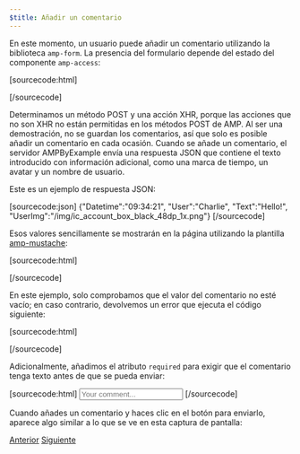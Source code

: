 ```yaml
---
$title: Añadir un comentario
---
```


<amp-img src="/static/img/comment.png" alt="Añadir un comentario" height="325" width="300"></amp-img>

En este momento, un usuario puede añadir un comentario utilizando la biblioteca `amp-form`. La presencia del formulario depende del estado del componente `amp-access`:

[sourcecode:html]
<form amp-access="loggedIn" amp-access-hide method="post" action-xhr="<%host%>/samples_templates/comment_section/submit-comment-xhr" target="_top">
[/sourcecode]

Determinamos un método POST y una acción XHR, porque las acciones que no son XHR no están permitidas en los métodos POST de AMP.
Al ser una demostración, no se guardan los comentarios, así que solo es posible añadir un comentario en cada ocasión. Cuando se añade un comentario, el servidor AMPByExample envía una respuesta JSON que contiene el texto introducido con información adicional, como una marca de tiempo, un avatar y un nombre de usuario.

Este es un ejemplo de respuesta JSON:

[sourcecode:json]
{"Datetime":"09:34:21",
"User":"Charlie",
"Text":"Hello!",
"UserImg":"/img/ic_account_box_black_48dp_1x.png"}
[/sourcecode]

Esos valores sencillamente se mostrarán en la página utilizando la plantilla [amp-mustache](/es/docs/reference/components/amp-mustache):

[sourcecode:html]
<div submit-success>
  <template type="amp-mustache">
    <div class="comment-user">
      <amp-img width="44" class="user-avatar" height="44" alt="user" src="{{UserImg}}"></amp-img>
      <div class="card comment">
        <p><span class="user">{% raw %}{{User}}{% endraw %}</span><span class="date">{% raw %}{{Datetime}}{% endraw %}</span></p>
        <p>{% raw %}{{Text}}{% endraw %}</p>
      </div>
    </div>
  </template>
</div>
[/sourcecode]

En este ejemplo, solo comprobamos que el valor del comentario no esté vacío; en caso contrario, devolvemos un error que ejecuta el código siguiente:

[sourcecode:html]
<div submit-error>
  <template type="amp-mustache">
    Error! Looks like something went wrong with your comment, please try to submit it again.
  </template>
</div>
[/sourcecode]

Adicionalmente, añadimos el atributo `required` para exigir que el comentario tenga texto antes de que se pueda enviar:

<amp-img src="/static/img/enforce-comment.png" alt="Exigir comentario" height="325" width="300"></amp-img>

[sourcecode:html]
<input type="text" class="data-input" name="text" placeholder="Your comment..." required>
[/sourcecode]

Cuando añades un comentario y haces clic en el botón para enviarlo, aparece algo similar a lo que se ve en esta captura de pantalla:

<amp-img src="/static/img/logout-button.png" alt="Comentario añadido" height="352" width="300"></amp-img>

<div class="prev-next-buttons">
  <a class="button prev-button" href="/es/docs/interaction_dynamic/login_requiring/login.html"><span class="arrow-prev">Anterior</span></a>
  <a class="button next-button" href="/es/docs/interaction_dynamic/login_requiring/logout.html"><span class="arrow-next">Siguiente</span></a>
</div>
 
 
